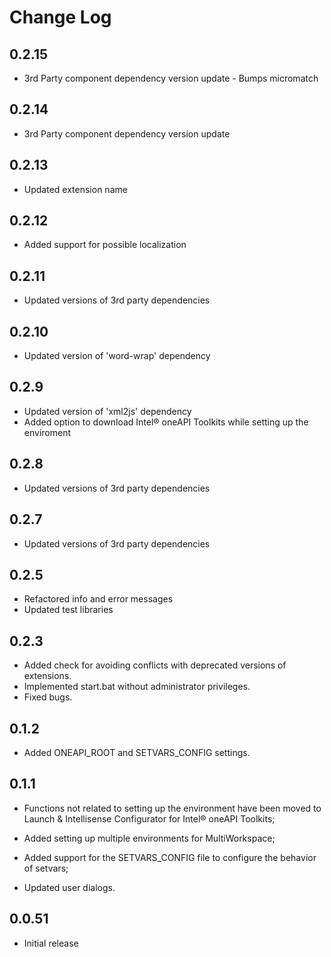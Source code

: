 # Change Log
## 0.2.15

- 3rd Party component dependency version update - Bumps micromatch

## 0.2.14

- 3rd Party component dependency version update

## 0.2.13

- Updated extension name

## 0.2.12

- Added support for possible localization

## 0.2.11

- Updated versions of 3rd party dependencies

## 0.2.10

- Updated version of 'word-wrap' dependency

## 0.2.9

- Updated version of 'xml2js' dependency
- Added option to download Intel® oneAPI Toolkits while setting up the enviroment

##  0.2.8

- Updated versions of 3rd party dependencies

##  0.2.7

- Updated versions of 3rd party dependencies

##  0.2.5

- Refactored info and error messages
- Updated test libraries

##  0.2.3

- Added check for avoiding conflicts with deprecated versions of extensions.
- Implemented start.bat without administrator privileges.
- Fixed bugs.

##  0.1.2

- Added ONEAPI_ROOT and SETVARS_CONFIG settings.

##  0.1.1
- Functions not related to setting up the environment have been moved to Launch & Intellisense Configurator for Intel® oneAPI Toolkits;

- Added setting up multiple environments for MultiWorkspace;

- Added support for the SETVARS_CONFIG file to configure the behavior of setvars;

- Updated user dialogs.

##  0.0.51

- Initial release